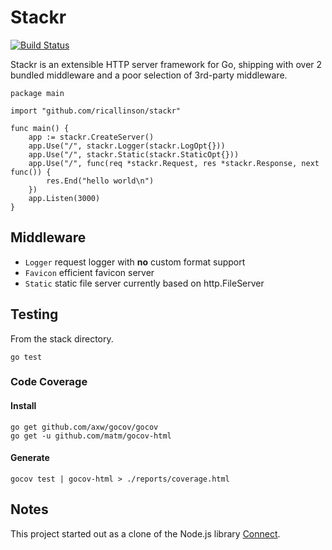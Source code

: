 # Stackr

[![Build Status](https://secure.travis-ci.org/ricallinson/stackr.png?branch=master)](http://travis-ci.org/ricallinson/stackr)

Stackr is an extensible HTTP server framework for Go, shipping with over 2 bundled middleware and a poor selection of 3rd-party middleware.

    package main

    import "github.com/ricallinson/stackr"

    func main() {
        app := stackr.CreateServer()
        app.Use("/", stackr.Logger(stackr.LogOpt{}))
        app.Use("/", stackr.Static(stackr.StaticOpt{}))
        app.Use("/", func(req *stackr.Request, res *stackr.Response, next func()) {
            res.End("hello world\n")
        })
        app.Listen(3000)
    }

## Middleware

* `Logger` request logger with __no__ custom format support
* `Favicon` efficient favicon server
* `Static` static file server currently based on http.FileServer

## Testing

From the stack directory.

    go test

### Code Coverage

#### Install

    go get github.com/axw/gocov/gocov
    go get -u github.com/matm/gocov-html

#### Generate

    gocov test | gocov-html > ./reports/coverage.html

## Notes

This project started out as a clone of the Node.js library [Connect](http://www.senchalabs.org/connect/).